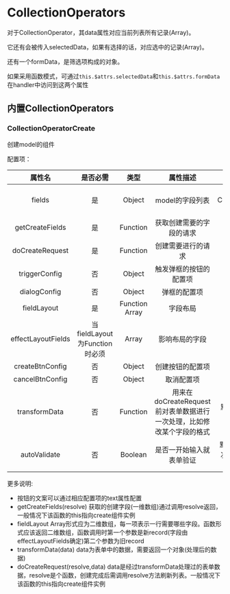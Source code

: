 # CollectionOperators

对于CollectionOperator，其data属性对应当前列表所有记录(Array)。

它还有会被传入selectedData，如果有选择的话，对应选中的记录(Array)。

还有一个formData，是筛选项构成的对象。

如果采用函数模式，可通过```this.$attrs.selectedData```和```this.$attrs.formData```在handler中访问到这两个属性

## 内置CollectionOperators

### CollectionOperatorCreate

创建model的组件

配置项：

| 属性名 | 是否必需  | 类型      | 属性描述 |  备注 |
| :---:  | :--:  | :--: | :-----:  | :--: |
| fields | 是 | Object | model的字段列表 | 作为CollectionOperator被自动传入 |
| getCreateFields | 是 | Function | 获取创建需要的字段的请求 | - |
| doCreateRequest | 是 | Function | 创建需要进行的请求 | - |
| triggerConfig | 否 | Object | 触发弹框的按钮的配置项 | 默认为空对象 |
| dialogConfig | 否 | Object | 弹框的配置项 | 默认为空对象 |
| fieldLayout  | 是 | Function Array | 字段布局 | - |
| effectLayoutFields | 当fieldLayout为Function时必须 | Array | 影响布局的字段 | - |
| createBtnConfig | 否 | Object | 创建按钮的配置项 | 默认为空对象 |
| cancelBtnConfig | 否 | Object | 取消配置项 | 默认为空对象 |
| transformData | 否  | Function | 用来在doCreateRequest前对表单数据进行一次处理，比如修改某个字段的格式 | 默认方法是原样返回表单数据 |
| autoValidate | 否 | Boolean | 是否一开始输入就表单验证 | 默认为false，第一次点击确定才开始表单验证 |

更多说明:

* 按钮的文案可以通过相应配置项的text属性配置
* getCreateFields(resolve) 获取的创建字段(一维数组)通过调用resolve返回，一般情况下该函数的this指向create组件实例
* fieldLayout Array形式应为二维数组，每一项表示一行需要哪些字段。函数形式应该返回二维数组，函数调用时第一个参数是新record(字段由effectLayoutFields确定)第二个参数为旧record
* transformData(data) data为表单中的数据，需要返回一个对象(处理后的数据)
* doCreateRequest(resolve,data) data是经过transformData处理过的表单数据，resolve是个函数，创建完成后需调用resolve方法刷新列表。一般情况下该函数的this指向create组件实例
